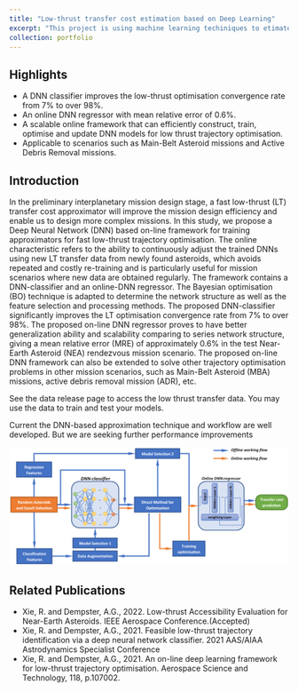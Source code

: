 ```yaml
---
title: "Low-thrust transfer cost estimation based on Deep Learning"
excerpt: "This project is using machine learning techiniques to etimate low-thrust transfer cost without performing the actual optimisation. This technique greatly reduces the computation time and the accuracy outperforms and analytical solution, these two features enable more complex mission designs."
collection: portfolio
---
```


## Highlights
* A DNN classifier improves the low-thrust optimisation convergence rate from 7% to over 98%.
* An online DNN regressor with mean relative error of 0.6%.
* A scalable online framework that can efficiently construct, train, optimise and update DNN models for low thrust trajectory optimisation.
* Applicable to scenarios such as Main-Belt Asteroid missions and Active Debris Removal missions.

## Introduction
In the preliminary interplanetary mission design stage, a fast low-thrust (LT) transfer cost approximator will improve the mission design efficiency and enable us to design more complex missions. In this study, we propose a Deep Neural Network (DNN) based on-line framework for training approximators for fast low-thrust trajectory optimisation. The online characteristic refers to the ability to continuously adjust the trained DNNs using new LT transfer data from newly found asteroids, which avoids repeated and costly re-training and is particularly useful for mission scenarios where new data are obtained regularly. The framework contains a DNN-classifier and an online-DNN regressor. The Bayesian optimisation (BO) technique is adapted to determine the network structure as well as the feature selection and processing methods. The proposed DNN-classifier significantly improves the LT optimisation convergence rate from 7% to over 98%. The proposed on-line DNN regressor proves to have better generalization ability and scalability comparing to series network structure, giving a mean relative error (MRE) of approximately 0.6% in the test Near-Earth Asteroid (NEA) rendezvous mission scenario. The proposed on-line DNN framework can also be extended to solve other trajectory optimisation problems in other mission scenarios, such as Main-Belt Asteroid (MBA) missions, active debris removal mission (ADR), etc.


See the data release page to access the low thrust transfer data. You may use the data to train and test your models.

Current the DNN-based approximation technique and workflow are well developed. But we are seeking further performance improvements

![DNN approximation workflow](/images/project3.PNG "DNN approximation workflow")

## Related Publications
* Xie, R. and Dempster, A.G., 2022. Low-thrust Accessibility Evaluation for Near-Earth Asteroids. IEEE Aerospace Conference.(Accepted)
* Xie, R. and Dempster, A.G., 2021. Feasible low-thrust trajectory identification via a deep neural network classifier. 2021 AAS/AIAA Astrodynamics Specialist Conference
* Xie, R. and Dempster, A.G., 2021. An on-line deep learning framework for low-thrust trajectory optimisation. Aerospace Science and Technology, 118, p.107002.


